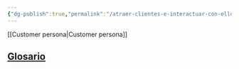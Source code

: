 ```yaml
---
{"dg-publish":true,"permalink":"/atraer-clientes-e-interactuar-con-ellos-mediante-el-marketing-digital/","created":"2024-03-18T17:30:29.889-05:00","updated":"2024-03-18T17:45:35.816-05:00"}
---
```


[[Customer persona\|Customer persona]]

## [Glosario](https://www.coursera.org/learn/digital-marketing-ecommerce-first-course-2/resources/aoVU7)